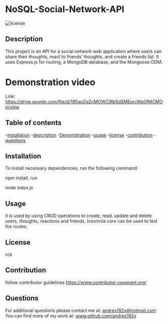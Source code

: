 # NoSQL-Social-Network-API


  ![license](https://img.shields.io/badge/license-apache-brightgreen)

  ## Description

  This project is an API for a social network web application where users can share their thoughts, react to friends’ thoughts, and create a friends list. It uses Express.js for routing, a MongoDB database, and the Mongoose ODM.

  # Demonstration video

  Link:
  https://drive.google.com/file/d/195qoZgZcMOWCIRb5dSMEprcWp0fMCMOp/view
  
  ## Table of contents

  -[installation](#installation)
  -[description](#description)
  -[Demonstration](#demonstration)
  -[usage](#usage)
  -[license](#license)
  -[contribution](#contribution)
  -[questions](#questions)

  ## Installation

  To install necessary dependencies, run the following command:
  
  npm install, run
  
  node index.js
  
  ## Usage

  it is used by using CRUD operations to create, read, update and delete users, thoughts, reactions and friends. Insomnia core can be used to test the routes. 
  
  ## License
  
  n/a

  ## Contribution

  follow contributor guidelines https://www.contributor-covenant.org/

 
  ## Questions

  For additional questions please contact me at: andres192x@hotmail.com
  You can find more of my work at: www.github.com/andres192x
    